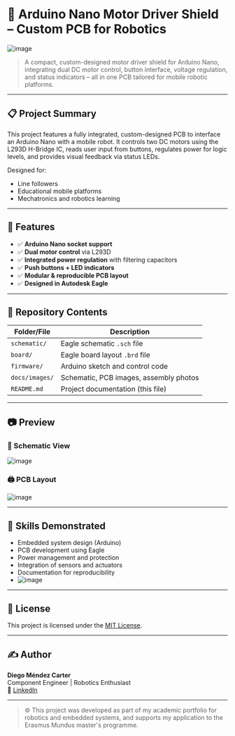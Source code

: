 # 🔌 Arduino Nano Motor Driver Shield – Custom PCB for Robotics

![image](https://github.com/user-attachments/assets/1adebfd1-da79-4633-8ce7-58c9390cc64c)



> A compact, custom-designed motor driver shield for Arduino Nano, integrating dual DC motor control, button interface, voltage regulation, and status indicators – all in one PCB tailored for mobile robotic platforms.

---

## 📋 Project Summary

This project features a fully integrated, custom-designed PCB to interface an Arduino Nano with a mobile robot. It controls two DC motors using the L293D H-Bridge IC, reads user input from buttons, regulates power for logic levels, and provides visual feedback via status LEDs.

Designed for:
- Line followers
- Educational mobile platforms
- Mechatronics and robotics learning

---

## 🎯 Features

- ✅ **Arduino Nano socket support**
- ✅ **Dual motor control** via L293D
- ✅ **Integrated power regulation** with filtering capacitors
- ✅ **Push buttons + LED indicators**
- ✅ **Modular & reproducible PCB layout**
- ✅ **Designed in Autodesk Eagle**

---

## 📁 Repository Contents

| Folder/File       | Description                            |
|-------------------|----------------------------------------|
| `schematic/`      | Eagle schematic `.sch` file            |
| `board/`          | Eagle board layout `.brd` file         |
| `firmware/`       | Arduino sketch and control code        |
| `docs/images/`    | Schematic, PCB images, assembly photos |
| `README.md`       | Project documentation (this file)      |

---

## 📷 Preview

### 🔧 Schematic View
![image](https://github.com/user-attachments/assets/9dabec41-9018-40b3-8d3d-0a6489e4e8fd)

### 🖨️ PCB Layout
![image](https://github.com/user-attachments/assets/0b3555f5-5a2d-417e-b5bc-47653441aa87)

---

## 🧠 Skills Demonstrated

- Embedded system design (Arduino)
- PCB development using Eagle
- Power management and protection
- Integration of sensors and actuators
- Documentation for reproducibility
- ![image](https://github.com/user-attachments/assets/3a64012f-b55a-47fb-a420-efaf5ed01747)


---

## 📜 License

This project is licensed under the [MIT License](LICENSE).

---

## ✍️ Author

**Diego Méndez Carter**  
Component Engineer | Robotics Enthusiast  
🔗 [LinkedIn](www.linkedin.com/in/diegomendezcarter)

---

> ⚙️ This project was developed as part of my academic portfolio for robotics and embedded systems, and supports my application to the Erasmus Mundus master's programme.
